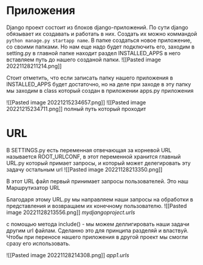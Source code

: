 # Приложения

Django проект состоит из блоков django-приложений. По сути django обязывает их создавать и работать в них. Создать их можно коммандой `python manage.py startapp name`. В папке создаться новое приложение, со своими папками. Но нам еще надо будет подключить его, заходим в setting.py в главной папке находит раздел INSTALLED_APPS в него вставляем путь до нашего созданой папки.
![[Pasted image 20221128211214.png]] 

Стоит отметить, что если записать папку нашего приложения в INSTALLED_APPS будет достаточно, но на деле при заходе в эту папку мы заходим в class который создан в приложении apps.py приложения 

![[Pasted image 20221215234657.png]]
![[Pasted image 20221215234711.png]]
полный путь который проходит 


# URL

В SETTINGS.py есть переменная отвечающая за корневой URL называется ROOT_URLCONF, в этот переменной хранится главный URL.py который примает запросы, и который может делегировать эту задачу остальным url
![[Pasted image 20221128213350.png]]

В этот URL файл первый принимает запросы пользователей. Это наш Маршрутизатор URL

Благодаря этому URL.py мы направляем наши запросы на обработки в представления и возвращаем их конечному пользователю.
![[Pasted image 20221128213556.png]]
*mydjangoproject.urls*

с помощью метода include() - мы можем деллигировать наши задачи другим url файлам. Сделанно это для принципа разделяй и властвуй. Чтобы при переносе нашего приложения в другой проект мы смогли сразу его использовать.

![[Pasted image 20221128214308.png]]
*app1.urls*





